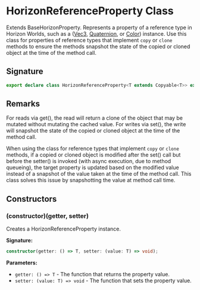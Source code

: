 # HorizonReferenceProperty Class

Extends BaseHorizonProperty<T>. Represents a property of a reference type in Horizon Worlds, such as a ([Vec3](https://developers.meta.com/horizon-worlds/reference/2.0.0/core_vec3), [Quaternion](https://developers.meta.com/horizon-worlds/reference/2.0.0/core_quaternion), or [Color](https://developers.meta.com/horizon-worlds/reference/2.0.0/core_color)) instance. Use this class for properties of reference types that implement `copy` or `clone` methods to ensure the methods snapshot the state of the copied or cloned object at the time of the method call.

## Signature

```typescript
export declare class HorizonReferenceProperty<T extends Copyable<T>> extends BaseHorizonProperty<T>
```

## Remarks

For reads via get(), the read will return a clone of the object that may be mutated without mutating the cached value. For writes via set(), the write will snapshot the state of the copied or cloned object at the time of the method call. 

When using the class for reference types that implement `copy` or `clone` methods, if a copied or cloned object is modified after the set() call but before the setter() is invoked (with async execution, due to method queueing), the target property is updated based on the modified value instead of a snapshot of the value taken at the time of the method call. This class solves this issue by snapshotting the value at method call time.

## Constructors

### (constructor)(getter, setter)

Creates a HorizonReferenceProperty instance.

**Signature:**
```typescript
constructor(getter: () => T, setter: (value: T) => void);
```

**Parameters:**
- `getter: () => T` - The function that returns the property value.
- `setter: (value: T) => void` - The function that sets the property value.